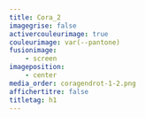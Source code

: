 ```yaml
---
title: Cora_2
imagegrise: false
activercouleurimage: true
couleurimage: var(--pantone)
fusionimage:
    - screen
imageposition:
    - center
media_order: coragendrot-1-2.png
affichertitre: false
titletag: h1
---
```


